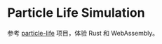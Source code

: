 # Particle Life Simulation

参考 [particle-life](https://github.com/hunar4321/particle-life) 项目，体验 Rust 和 WebAssembly。
